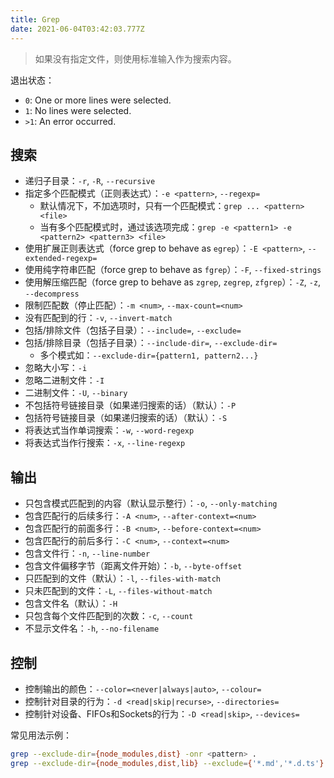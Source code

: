 ```yaml
---
title: Grep
date: 2021-06-04T03:42:03.777Z
---
```


> 如果没有指定文件，则使用标准输入作为搜索内容。

退出状态：
- `0`: One or more lines were selected.
- `1`: No lines were selected.
- `>1`: An error occurred.

## 搜索

- 递归子目录：`-r`, `-R`, `--recursive`
- 指定多个匹配模式（正则表达式）：`-e <pattern>`, `--regexp=`
  - 默认情况下，不加选项时，只有一个匹配模式：`grep ... <pattern> <file>`
  - 当有多个匹配模式时，通过该选项完成：`grep -e <pattern1> -e <pattern2> <pattern3> <file>`
- 使用扩展正则表达式（force grep to behave as `egrep`）：`-E <pattern>`, `--extended-regexp=`
- 使用纯字符串匹配（force grep to behave as `fgrep`）：`-F`, `--fixed-strings`
- 使用解压缩匹配（force grep to behave as `zgrep`, `zegrep`, `zfgrep`）：`-Z`, `-z`, `--decompress`
- 限制匹配数（停止匹配）：`-m <num>`, `--max-count=<num>`
- 没有匹配到的行：`-v`, `--invert-match`
- 包括/排除文件（包括子目录）：`--include=`, `--exclude=`
- 包括/排除目录（包括子目录）：`--include-dir=`, `--exclude-dir=`
  - 多个模式如：`--exclude-dir={pattern1, pattern2...}`
- 忽略大小写：`-i`
- 忽略二进制文件：`-I`
- 二进制文件：`-U`, `--binary`
- 不包括符号链接目录（如果递归搜索的话）（默认）：`-P`
- 包括符号链接目录（如果递归搜索的话）（默认）：`-S`
- 将表达式当作单词搜索：`-w`, `--word-regexp`
- 将表达式当作行搜索：`-x`, `--line-regexp`

## 输出

- 只包含模式匹配到的内容（默认显示整行）：`-o`, `--only-matching`
- 包含匹配行的后续多行：`-A <num>`, `--after-context=<num>`
- 包含匹配行的前面多行：`-B <num>`, `--before-context=<num>`
- 包含匹配行的前后多行：`-C <num>`, `--context=<num>`
- 包含文件行：`-n`, `--line-number`
- 包含文件偏移字节（距离文件开始）：`-b`, `--byte-offset`
- 只匹配到的文件（默认）：`-l`, `--files-with-match`
- 只未匹配到的文件：`-L`, `--files-without-match`
- 包含文件名（默认）：`-H`
- 只包含每个文件匹配到的次数：`-c`, `--count`
- 不显示文件名：`-h`, `--no-filename`

## 控制

- 控制输出的颜色：`--color=<never|always|auto>`, `--colour=`
- 控制针对目录的行为：`-d <read|skip|recurse>`, `--directories=`
- 控制针对设备、FIFOs和Sockets的行为：`-D <read|skip>`, `--devices=`

常见用法示例：

```bash
grep --exclude-dir={node_modules,dist} -onr <pattern> .
grep --exclude-dir={node_modules,dist,lib} --exclude={'*.md','*.d.ts'} --line-buffered -nr '\bpause' node_modules/@antv
```
